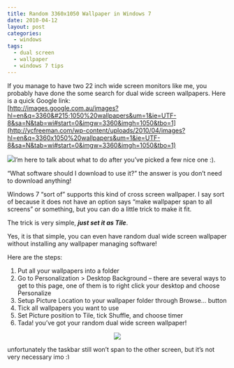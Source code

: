 ```yaml
---
title: Random 3360x1050 Wallpaper in Windows 7
date: 2010-04-12
layout: post
categories:
  - windows
tags:
  - dual screen
  - wallpaper
  - windows 7 tips
---
```

If you manage to have two 22 inch wide screen monitors like me, you probably have done the some search for dual wide screen wallpapers. Here is a quick Google link:   
[http://images.google.com.au/images?hl=en&q=3360&#215;1050%20wallpapers&um=1&ie=UTF-8&sa=N&tab=wi#start=0&imgw=3360&imgh=1050&tbo=1](http://ycfreeman.com/wp-content/uploads/2010/04/images?hl=en&q=3360x1050%20wallpapers&um=1&ie=UTF-8&sa=N&tab=wi#start=0&imgw=3360&imgh=1050&tbo=1)

[<img border="0" src="http://i0.wp.com/ycfreeman.com/wp-content/uploads/2010/04/randomwallpaper3.JPG?resize=320%2C200" data-recalc-dims="1" />](http://i2.wp.com/ycfreeman.com/wp-content/uploads/2010/04/randomwallpaper1.JPG)I&#8217;m here to talk about what to do after you&#8217;ve picked a few nice one :).

<a name='more'></a>

&#8220;What software should I download to use it?&#8221; the answer is you don&#8217;t need to download anything!

Windows 7 &#8220;sort of&#8221; supports this kind of cross screen wallpaper. I say sort of because it does not have an option says &#8220;make wallpaper span to all screens&#8221; or something, but you can do a little trick to make it fit.

The trick is very simple, **_just set it as Tile_**.

Yes, it is that simple, you can even have random dual wide screen wallpaper without installing any wallpaper managing software!

Here are the steps:  
1. Put all your wallpapers into a folder  
2. Go to Personalization > Desktop Background &#8211; there are several ways to get to this page, one of them is to right click your desktop and choose Personalize  
3. Setup Picture Location to your wallpaper folder through Browse&#8230; button  
4. Tick all wallpapers you want to use  
5. Set Picture position to Tile, tick Shuffle, and choose timer  
6. Tada! you&#8217;ve got your random dual wide screen wallpaper!

<div class="separator" style="clear: both;text-align: center">
  <a href="http://i2.wp.com/ycfreeman.com/wp-content/uploads/2010/04/screenshot.jpg"><img border="0" src="http://i2.wp.com/ycfreeman.com/wp-content/uploads/2010/04/screenshot1.jpg?resize=400%2C125" data-recalc-dims="1" /></a>
</div>

unfortunately the taskbar still won&#8217;t span to the other screen, but it&#8217;s not very necessary imo <img src="http://i1.wp.com/ycfreeman.com/wp-includes/images/smilies/simple-smile.png?w=660" alt=":)" class="wp-smiley" style="height: 1em; max-height: 1em;" data-recalc-dims="1" />

<!--google_ad_client = "pub-9325509044951275";/* 468x60, created 4/9/10 */google_ad_slot = "6358062181";google_ad_width = 468;google_ad_height = 60;//-->
